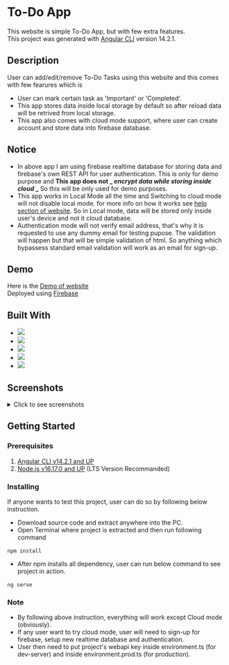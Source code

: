 # To-Do App

This website is simple To-Do App, but with few extra features.
<br>
This project was generated with [Angular CLI](https://github.com/angular/angular-cli) version 14.2.1.

## Description
User can add/edit/remove To-Do Tasks using this website and this comes with few fearures which is

* User can mark certain task as 'Important' or 'Completed'.
* This app stores data inside local storage by default so after reload data will be retrived from local storage.
* This app also comes with cloud mode support, where user can create account and store data into firebase database.

## Notice

* In above app I am using firebase realtime database for storing data and firebase's own REST API for user authentication.
This is only for demo purpose and **This app does not _ _encrypt data while storing inside cloud_ _** So this will be only used for demo purposes.
* This app works in Local Mode all the time and Switching to cloud mode will not disable local mode. for more info on how it works see
[help section of website](https://todoapp-ee61f.web.app/modeshelp). So in Local mode, data will be stored only inside user's device and not it cloud database.
* Authentication mode will not verify email address, that's why it is requested to use any dummy email for testing pupose. The validation will happen but that will be simple validation of html. So anything which bypassess standard email validation will work as an email for sign-up.

## Demo

Here is the [Demo of website](https://todoapp-ee61f.web.app/modeshelp) 
<br>
Deployed using [Firebase](https://firebase.google.com/)

## Built With

* <img src="https://img.shields.io/badge/Angular-DD0031?style=for-the-badge&logo=angular&logoColor=white" />
* <img src="https://img.shields.io/badge/Firebase-039BE5?style=for-the-badge&logo=Firebase&logoColor=white" />  
* <img src="https://img.shields.io/badge/Bootstrap-563D7C?style=for-the-badge&logo=bootstrap&logoColor=whitw" />
* <img src="https://img.shields.io/badge/HTML5%20-%23e34f26.svg?&style=for-the-badge&logo=html5&logoColor=white" />
* <img src="https://img.shields.io/badge/CSS3-1572B6?&style=for-the-badge&logo=css3&logoColor=white" />

## Screenshots
<details>
  <summary>Click to see screenshots</summary>
  <br>
  <img src='/src/assets/todohome.png' />
  <img src='/src/assets/auth.png' />
  <img src='/src/assets/modeshelp.png' />
  <img src='/src/assets/taskadded.png' />
</details>

## Getting Started

### Prerequisites

1) [Angular CLI v14.2.1 and UP](https://angular.io/)
2) [Node.js v16.17.0 and UP](https://nodejs.org/en/) (LTS Version Recommanded)

### Installing

If anyone wants to test this project, user can do so by following below instruction.

* Download source code and extract anywhere into the PC.
* Open Terminal where project is extracted and then run following command 
```
npm install 
```
* After npm installs all dependency, user can run below command to see project in action.
```
ng serve
```

### Note

* By following above instruction, everything will work except Cloud mode (obviously). 
* If any user want to try cloud mode, user will need to sign-up for firebase, setup new realtime database and authentication.
* User then need to put project's webapi key inside environment.ts (for dev-server) and inside environment.prod.ts (for production).
